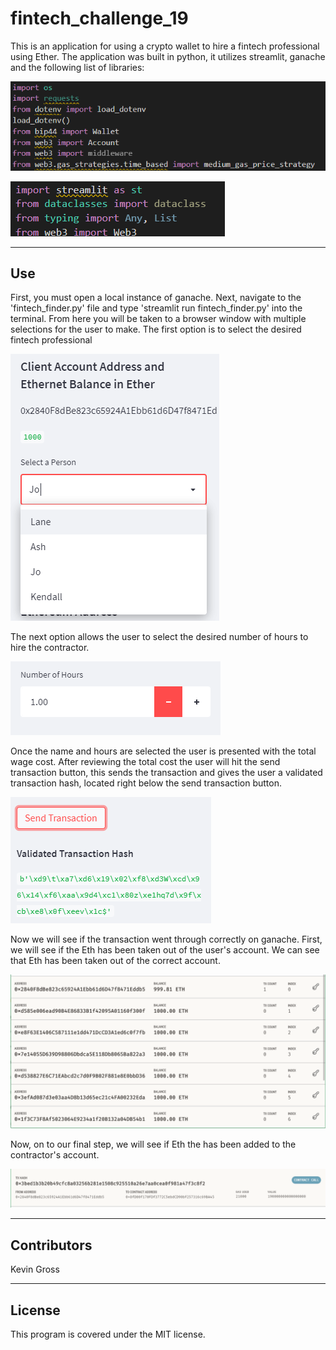 # fintech_challenge_19

This is an application for using a crypto wallet to hire a fintech professional using Ether. The application was built in python, it utilizes streamlit, ganache and the
following list of libraries:

![](./screen_shots/import_1.PNG)

![](./screen_shots/import_2.PNG)

---
## Use
First, you must open a local instance of ganache. Next, navigate to the 'fintech_finder.py' file and type 'streamlit run fintech_finder.py' into the terminal.
From here you will be taken to a browser window with multiple selections for the user to make.
The first option is to select the desired fintech professional

![](./screen_shots/person.PNG)

The next option allows the user to select the desired number of hours to hire the contractor.

![](./screen_shots/hours.PNG)

Once the name and hours are selected the user is presented with the total wage cost. After reviewing the total cost the user will hit the send transaction button, 
this sends the transaction and gives the user a validated transaction hash, located right below the send transaction button.

![](./screen_shots/send_transaction.PNG)

Now we will see if the transaction went through correctly on ganache.
First, we will see if the Eth has been taken out of the user's account.
We can see that Eth has been taken out of the correct account.

![](./screen_shots/address_balance.PNG)

Now, on to our final step, we will see if Eth the has been added to the contractor's account.

![](./screen_shots/transaction_details.PNG)

---
## Contributors
Kevin Gross

---
## License
This program is covered under the MIT license.
